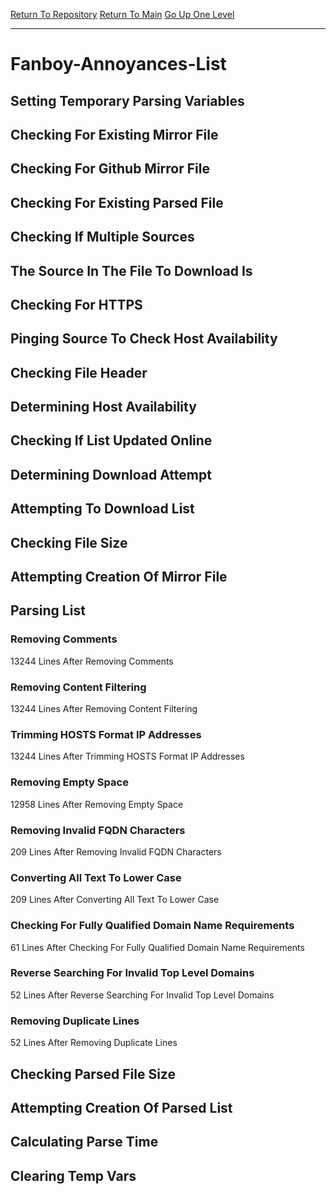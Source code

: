 [Return To Repository](https://github.com/deathbybandaid/piholeparser/)
[Return To Main](https://github.com/deathbybandaid/piholeparser/blob/master/RecentRunLogs/Mainlog.md)
[Go Up One Level](https://github.com/deathbybandaid/piholeparser/blob/master/RecentRunLogs/TopLevelScripts/30-Processing-External-Blacklists.md)
____________________________________
# Fanboy-Annoyances-List
## Setting Temporary Parsing Variables
## Checking For Existing Mirror File
## Checking For Github Mirror File
## Checking For Existing Parsed File
## Checking If Multiple Sources
## The Source In The File To Download Is
## Checking For HTTPS
## Pinging Source To Check Host Availability
## Checking File Header
## Determining Host Availability
## Checking If List Updated Online
## Determining Download Attempt
## Attempting To Download List
## Checking File Size
## Attempting Creation Of Mirror File
## Parsing List
### Removing Comments
13244 Lines After Removing Comments
### Removing Content Filtering
13244 Lines After Removing Content Filtering
### Trimming HOSTS Format IP Addresses
13244 Lines After Trimming HOSTS Format IP Addresses
### Removing Empty Space
12958 Lines After Removing Empty Space
### Removing Invalid FQDN Characters
209 Lines After Removing Invalid FQDN Characters
### Converting All Text To Lower Case
209 Lines After Converting All Text To Lower Case
### Checking For Fully Qualified Domain Name Requirements
61 Lines After Checking For Fully Qualified Domain Name Requirements
### Reverse Searching For Invalid Top Level Domains
52 Lines After Reverse Searching For Invalid Top Level Domains
### Removing Duplicate Lines
52 Lines After Removing Duplicate Lines
## Checking Parsed File Size
## Attempting Creation Of Parsed List
## Calculating Parse Time
## Clearing Temp Vars
